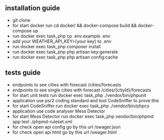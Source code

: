 ## installation guide
- git clone
- for start docker run cd docker/ && docker-compose build && docker-compose up
- run docker exec task_php cp .env.example .env 
- add your WEATHER_API_KEY={your key} to .env
- run docker exec task_php composer install  
- run docker exec task_php php artisan key:generate
- run docker exec task_php php artisan config:cache

## tests guide
- endpoints to see cities with forecast /cities/forecasts
- endpoints to see single cities with forecast /cities/{cityId}/forecasts
- for start unit tests run docker exec task_php ./vendor/bin/phpunit
- application use psr2 coding standard and tool CodeSniffer to prove this  
- for start CodeSniffer run docker exec task_php ./vendor/bin/phpcs
- application use code analyser Mess Detector 
- for start Mess Detector run docker exec task_php vendor/bin/phpmd app text ./phpmd-ruleset.xml
- for check open api config go by this url /swager.json
- for check open api html go by this url /swager.html
